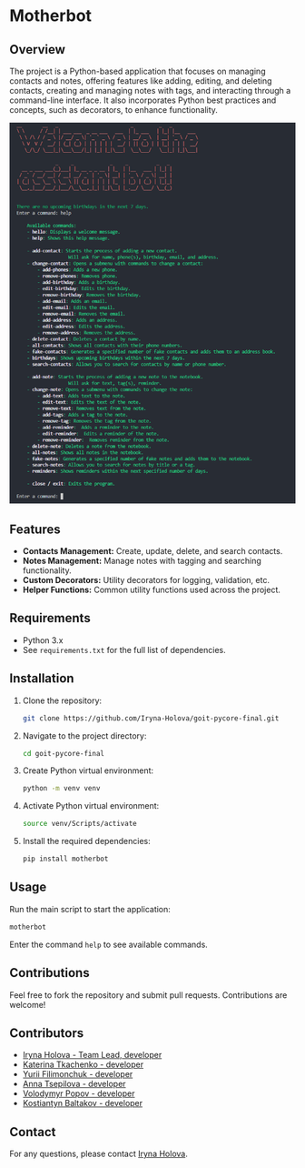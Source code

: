 # Motherbot

## Overview

The project is a Python-based application that focuses on managing contacts and notes, offering features like adding, editing, and deleting contacts, creating and managing notes with tags, and interacting through a command-line interface. It also incorporates Python best practices and concepts, such as decorators, to enhance functionality.

![WelcomeScreencapture](welcomeScreen.png)

## Features

- **Contacts Management:** Create, update, delete, and search contacts.
- **Notes Management:** Manage notes with tagging and searching functionality.
- **Custom Decorators:** Utility decorators for logging, validation, etc.
- **Helper Functions:** Common utility functions used across the project.

## Requirements

- Python 3.x
- See `requirements.txt` for the full list of dependencies.

## Installation

1. Clone the repository:
   ```bash
   git clone https://github.com/Iryna-Holova/goit-pycore-final.git
   ```
2. Navigate to the project directory:
   ```bash
   cd goit-pycore-final
   ```
3. Create Python virtual environment:
   ```bash
   python -m venv venv
   ```
4. Activate Python virtual environment:
   ```bash
   source venv/Scripts/activate
   ```
5. Install the required dependencies:
   ```bash
   pip install motherbot
   ```

## Usage

Run the main script to start the application:

```bash
motherbot
```

Enter the command `help` to see available commands.

## Contributions

Feel free to fork the repository and submit pull requests. Contributions are welcome!

## Contributors

- [Iryna Holova - Team Lead, developer](https://github.com/Iryna-Holova)
- [Katerina Tkachenko - developer](https://github.com/TkachenkoKaterina)
- [Yurii Filimonchuk - developer](https://github.com/filimon4uck)
- [Anna Tsepilova - developer](https://github.com/AnnaTsepilova)
- [Volodymyr Popov - developer](https://github.com/AppForceLab)
- [Kostiantyn Baltakov - developer](https://github.com/Baltakov)

## Contact

For any questions, please contact [Iryna Holova](https://github.com/Iryna-Holova).
